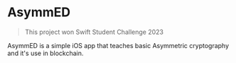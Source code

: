 # AsymmED
> This project won Swift Student Challenge 2023

AsymmED is a simple iOS app that teaches basic Asymmetric cryptography and it's use in blockchain.
